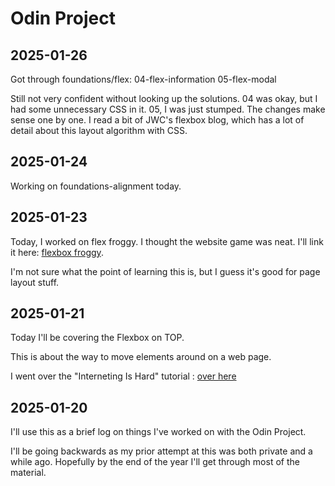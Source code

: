 # Odin Project
## 2025-01-26

Got through foundations/flex:
            04-flex-information
            05-flex-modal

Still not very confident without looking up the solutions. 04 was okay, but
I had some unnecessary CSS in it. 05, I was just stumped. The changes make
sense one by one. I read a bit of JWC's flexbox blog, which has a lot of detail
about this layout algorithm with CSS.

## 2025-01-24

Working on foundations-alignment today. 

## 2025-01-23

Today, I worked on flex froggy. I thought the website game was neat. I'll link it here: [flexbox froggy](https://flexboxfroggy.com).

I'm not sure what the point of learning this is, but I guess it's good for page layout stuff. 

## 2025-01-21

Today I'll be covering the Flexbox on TOP.

This is about the way to move elements around on a web page.

I went over the "Interneting Is Hard" tutorial : [over here](https://internetingishard.netlify.app/html-and-css/flexbox/index.html)

## 2025-01-20

I'll use this as a brief log on things I've worked on with the Odin Project.

I'll be going backwards as my prior attempt at this was both private and a while ago. Hopefully by the end of the year I'll get through most of the material.
